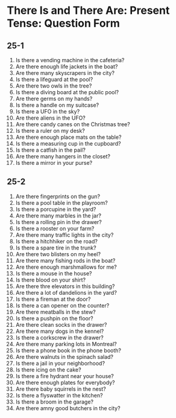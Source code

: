 # There Is and There Are: Present Tense: Question Form

## 25-1

1. Is there a vending machine in the cafeteria?
1. Are there enough life jackets in the boat?
1. Are there many skyscrapers in the city?
1. Is there a lifeguard at the pool?
1. Are there two owls in the tree?
1. Is there a diving board at the public pool?
1. Are there germs on my hands?
1. Is there a handle on my suitcase?
1. Is there a UFO in the sky?
1. Are there aliens in the UFO?
1. Are there candy canes on the Christmas tree?
1. Is there a ruler on my desk?
1. Are there enough place mats on the table?
1. Is there a measuring cup in the cupboard?
1. Is there a catfish in the pail?
1. Are there many hangers in the closet?
1. Is there a mirror in your purse?

## 25-2

1. Are there fingerprints on the gun?
1. Is there a pool table in the playroom?
1. Is there a porcupine in the yard?
1. Are there many marbles in the jar?
1. Is there a rolling pin in the drawer?
1. Is there a rooster on your farm?
1. Are there many traffic lights in the city?
1. Is there a hitchhiker on the road?
1. Is there a spare tire in the trunk?
1. Are there two blisters on my heel?
1. Are there many fishing rods in the boat?
1. Are there enough marshmallows for me?
1. Is there a mouse in the house?
1. Is there blood on your shirt?
1. Are there thre elevators in this building?
1. Are there a lot of dandelions in the yard?
1. Is there a fireman at the door?
1. Is there a can opener on the counter?
1. Are there meatballs in the stew?
1. Is there a pushpin on the floor?
1. Are there clean socks in the drawer?
1. Are there many dogs in the kennel?
1. Is there a corkscrew in the drawer?
1. Are there many parking lots in Montreal?
1. Is there a phone book in the phone booth?
1. Are there walnuts in the spinach salad?
1. Is there a jail in your neighborhood?
1. Is there icing on the cake?
1. Is there a fire hydrant near your house?
1. Are there enough plates for everybody?
1. Are there baby squirrels in the nest?
1. Is there a flyswatter in the kitchen?
1. Is there a broom in the garage?
1. Are there amny good butchers in the city?
